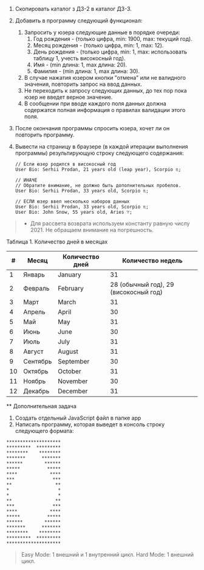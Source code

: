 1. Скопировать каталог з ДЗ-2 в каталог ДЗ-3.
2. Добавить в программу следующий функционал:

   1. Запросить у юзера следующие данные в порядке очереди:
      1. Год рождения - (только цифра, min: 1900, max: текущий год).
      2. Месяц рождения - (только цифра, min: 1, max: 12).
      3. День рождения - (только цифра, min: 1, max: использовать таблицу 1, учесть високосный год).
      4. Имя - (min длина: 1, max длина: 20).
      5. Фамилия - (min длина: 1, max длина: 30).
   2. В случае нажатия юзером кнопки "отмена" или не валидного значения, повторить запрос на ввод данных.
   3. Не переходить к запросу следующих данных, до тех пор пока юзер не введет верное значение.
   4. В сообщении при вводе каждого поля данных должна содержатся полная информация о правилах валидации этого поля.
3. После окончания программы спросить юзера, хочет ли он повторить программу.
4. Вывести на страницу в браузере (в каждой итерации выполнения программы) результирующую строку следующего содержания:

   ```
   // Если юзер родился в високосный год
   User Bio: Serhii Prodan, 21 years old (leap year), Scorpio ♏;

   // ИНАЧЕ
   // Обратите внимание, не должно быть дополнительных пробелов.
   User Bio: Serhii Prodan, 33 years old, Scorpio ♏;

   // ЕСЛИ юзер ввел несколько наборов данных
   User Bio: Serhii Prodan, 33 years old, Scorpio ♏;
   User Bio: John Snow, 55 years old, Aries ♈;
   ```

> * Для рассвета возврата используем константу равную числу 2021. Не обращаем внимание на погрешность.

Таблица 1. Количество дней в месяцах


| #  | Месяц       | Количество дней | Количество недель                            |
| ---- | ------------------ | ------------------------------- | -------------------------------------------------------------- |
| 1  | Январь     | January                       | 31                                                           |
| 2  | Февраль   | February                      | 28 (обычный год), 29 (високосный год) |
| 3  | Март         | March                         | 31                                                           |
| 4  | Апрель     | April                         | 30                                                           |
| 5  | Май           | May                           | 31                                                           |
| 6  | Июнь         | June                          | 30                                                           |
| 7  | Июль         | July                          | 31                                                           |
| 8  | Август     | August                        | 31                                                           |
| 9  | Сентябрь | September                     | 30                                                           |
| 10 | Октябрь   | October                       | 31                                                           |
| 11 | Ноябрь     | November                      | 30                                                           |
| 12 | Декабрь   | December                      | 31                                                           |

** Дополнительная задача

1. Создать отдельный JavaScript файл в папке app
2. Написать программу, которая выведет в консоль строку следующего формата:

```
********************
*********  *********
********    ********
*******      *******
******        ******
*****          *****
****            ****
***              ***
**                **
*                  *
*                  *
**                **
***              ***
****            ****
*****          *****
******        ******
*******      *******
********    ********
*********  *********
********************
```

> Easy Mode:
>    1 внешний и 1 внутренний цикл.
> Hard Mode:
>    1 внешний цикл.
